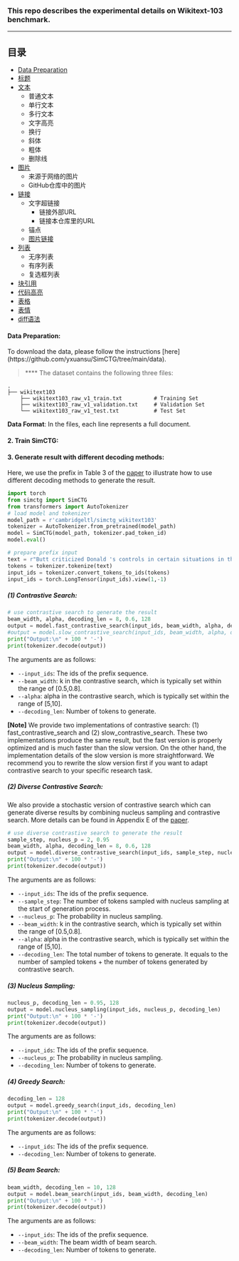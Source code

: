 ### This repo describes the experimental details on Wikitext-103 benchmark.

****
## 目录
* <a href='#data_preparation'>Data Preparation</a>
* [标题](#标题)
* [文本](#文本)
    * 普通文本
    * 单行文本
    * 多行文本
    * 文字高亮
    * 换行
    * 斜体
    * 粗体
    * 删除线
* [图片](#图片)
    * 来源于网络的图片
    * GitHub仓库中的图片
* [链接](#链接) 
    * 文字超链接
        *  链接外部URL
        *  链接本仓库里的URL
    *  锚点
    * [图片链接](#图片链接)
* [列表](#列表)
    * 无序列表
    * 有序列表
    * 复选框列表
* [块引用](#块引用)
* [代码高亮](#代码高亮)
* [表格](#表格) 
* [表情](#表情)
* [diff语法](#diff语法)

#### Data Preparation:
<span id='data_preparation'/>
To download the data, please follow the instructions [here](https://github.com/yxuansu/SimCTG/tree/main/data).

> **** The dataset contains the following three files:

    .
    ├── wikitext103                       
        ├── wikitext103_raw_v1_train.txt          # Training Set
        ├── wikitext103_raw_v1_validation.txt     # Validation Set
        └── wikitext103_raw_v1_test.txt           # Test Set

**Data Format**: In the files, each line represents a full document.


#### 2. Train SimCTG:

#### 3. Generate result with different decoding methods:
Here, we use the prefix in Table 3 of the [paper]() to illustrate how to use different decoding methods to generate the result. 
```python
import torch
from simctg import SimCTG
from transformers import AutoTokenizer
# load model and tokenizer
model_path = r'cambridgeltl/simctg_wikitext103'
tokenizer = AutoTokenizer.from_pretrained(model_path)
model = SimCTG(model_path, tokenizer.pad_token_id)
model.eval()

# prepare prefix input
text = r"Butt criticized Donald 's controls in certain situations in the game , as well as the difficulty of some levels and puzzles . Buchanan also criticized the controls , calling"
tokens = tokenizer.tokenize(text)
input_ids = tokenizer.convert_tokens_to_ids(tokens)
input_ids = torch.LongTensor(input_ids).view(1,-1)
```
##### (1) Contrastive Search:
```python
# use contrastive search to generate the result
beam_width, alpha, decoding_len = 8, 0.6, 128
output = model.fast_contrastive_search(input_ids, beam_width, alpha, decoding_len)
#output = model.slow_contrastive_search(input_ids, beam_width, alpha, decoding_len)
print("Output:\n" + 100 * '-')
print(tokenizer.decode(output))
```
The arguments are as follows:
* `--input_ids`: The ids of the prefix sequence.
* `--beam_width`: k in the contrastive search, which is typically set within the range of [0.5,0.8].
* `--alpha`: alpha in the contrastive search, which is typically set within the range of [5,10].
* `--decoding_len`: Number of tokens to generate.

**[Note]** We provide two implementations of contrastive search: (1) fast_contrastive_search and (2) slow_contrastive_search. These two implementations produce the same result, but the fast version is properly optimized and is much faster than the slow version. On the other hand, the implementation details of the slow version is more straightforward. We recommend you to rewrite the slow version first if you want to adapt contrastive search to your specific research task.

##### (2) Diverse Contrastive Search:
We also provide a stochastic version of contrastive search which can generate diverse results by combining nucleus sampling and contrastive search. More details can be found in Appendix E of the [paper]().
```python
# use diverse contrastive search to generate the result
sample_step, nucleus_p = 2, 0.95
beam_width, alpha, decoding_len = 8, 0.6, 128
output = model.diverse_contrastive_search(input_ids, sample_step, nucleus_p, beam_width, alpha, decoding_len)
print("Output:\n" + 100 * '-')
print(tokenizer.decode(output))
```
The arguments are as follows:
* `--input_ids`: The ids of the prefix sequence.
* `--sample_step`: The number of tokens sampled with nucleus sampling at the start of generation process.
* `--nucleus_p`: The probability in nucleus sampling.
* `--beam_width`: k in the contrastive search, which is typically set within the range of [0.5,0.8].
* `--alpha`: alpha in the contrastive search, which is typically set within the range of [5,10].
* `--decoding_len`: The total number of tokens to generate. It equals to the number of sampled tokens + the number of tokens generated by contrastive search.

##### (3) Nucleus Sampling:
```python
nucleus_p, decoding_len = 0.95, 128
output = model.nucleus_sampling(input_ids, nucleus_p, decoding_len)
print("Output:\n" + 100 * '-')
print(tokenizer.decode(output))
```
The arguments are as follows:
* `--input_ids`: The ids of the prefix sequence.
* `--nucleus_p`: The probability in nucleus sampling.
* `--decoding_len`: Number of tokens to generate.

##### (4) Greedy Search:
```python
decoding_len = 128
output = model.greedy_search(input_ids, decoding_len)
print("Output:\n" + 100 * '-')
print(tokenizer.decode(output))
```
The arguments are as follows:
* `--input_ids`: The ids of the prefix sequence.
* `--decoding_len`: Number of tokens to generate.


##### (5) Beam Search:
```python
beam_width, decoding_len = 10, 128
output = model.beam_search(input_ids, beam_width, decoding_len)
print("Output:\n" + 100 * '-')
print(tokenizer.decode(output))
```
The arguments are as follows:
* `--input_ids`: The ids of the prefix sequence.
* `--beam_width`: The beam width of beam search.
* `--decoding_len`: Number of tokens to generate.

